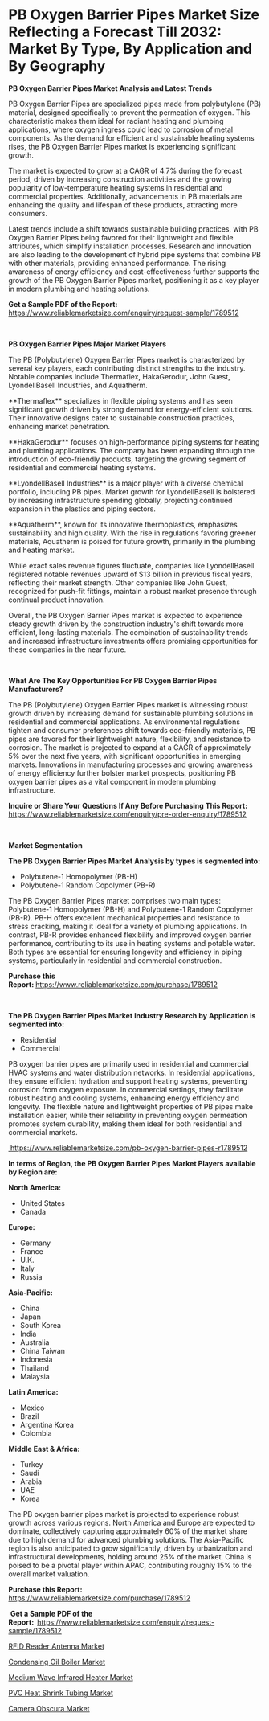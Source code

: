 <p><h1>PB Oxygen Barrier Pipes Market Size Reflecting a Forecast Till 2032: Market By Type, By Application and By Geography</h1></p><p><strong>PB Oxygen Barrier Pipes Market Analysis and Latest Trends</strong></p>
<p><p>PB Oxygen Barrier Pipes are specialized pipes made from polybutylene (PB) material, designed specifically to prevent the permeation of oxygen. This characteristic makes them ideal for radiant heating and plumbing applications, where oxygen ingress could lead to corrosion of metal components. As the demand for efficient and sustainable heating systems rises, the PB Oxygen Barrier Pipes market is experiencing significant growth.</p><p>The market is expected to grow at a CAGR of 4.7% during the forecast period, driven by increasing construction activities and the growing popularity of low-temperature heating systems in residential and commercial properties. Additionally, advancements in PB materials are enhancing the quality and lifespan of these products, attracting more consumers.</p><p>Latest trends include a shift towards sustainable building practices, with PB Oxygen Barrier Pipes being favored for their lightweight and flexible attributes, which simplify installation processes. Research and innovation are also leading to the development of hybrid pipe systems that combine PB with other materials, providing enhanced performance. The rising awareness of energy efficiency and cost-effectiveness further supports the growth of the PB Oxygen Barrier Pipes market, positioning it as a key player in modern plumbing and heating solutions.</p></p>
<p><strong>Get a Sample PDF of the Report:&nbsp;</strong> <a href="https://www.reliablemarketsize.com/enquiry/request-sample/1789512?utm_campaign=3544&utm_medium=2&utm_source=Github&utm_content=ia&utm_term=25032025&utm_id=pb-oxygen-barrier-pipes">https://www.reliablemarketsize.com/enquiry/request-sample/1789512</a></p>
<p>&nbsp;</p>
<p><strong>PB Oxygen Barrier Pipes Major Market Players</strong></p>
<p><p>The PB (Polybutylene) Oxygen Barrier Pipes market is characterized by several key players, each contributing distinct strengths to the industry. Notable companies include Thermaflex, HakaGerodur, John Guest, LyondellBasell Industries, and Aquatherm.</p><p>**Thermaflex** specializes in flexible piping systems and has seen significant growth driven by strong demand for energy-efficient solutions. Their innovative designs cater to sustainable construction practices, enhancing market penetration.</p><p>**HakaGerodur** focuses on high-performance piping systems for heating and plumbing applications. The company has been expanding through the introduction of eco-friendly products, targeting the growing segment of residential and commercial heating systems.</p><p>**LyondellBasell Industries** is a major player with a diverse chemical portfolio, including PB pipes. Market growth for LyondellBasell is bolstered by increasing infrastructure spending globally, projecting continued expansion in the plastics and piping sectors.</p><p>**Aquatherm**, known for its innovative thermoplastics, emphasizes sustainability and high quality. With the rise in regulations favoring greener materials, Aquatherm is poised for future growth, primarily in the plumbing and heating market.</p><p>While exact sales revenue figures fluctuate, companies like LyondellBasell registered notable revenues upward of $13 billion in previous fiscal years, reflecting their market strength. Other companies like John Guest, recognized for push-fit fittings, maintain a robust market presence through continual product innovation.</p><p>Overall, the PB Oxygen Barrier Pipes market is expected to experience steady growth driven by the construction industry's shift towards more efficient, long-lasting materials. The combination of sustainability trends and increased infrastructure investments offers promising opportunities for these companies in the near future.</p></p>
<p>&nbsp;</p>
<p><strong>What Are The Key Opportunities For PB Oxygen Barrier Pipes Manufacturers?</strong></p>
<p><p>The PB (Polybutylene) Oxygen Barrier Pipes market is witnessing robust growth driven by increasing demand for sustainable plumbing solutions in residential and commercial applications. As environmental regulations tighten and consumer preferences shift towards eco-friendly materials, PB pipes are favored for their lightweight nature, flexibility, and resistance to corrosion. The market is projected to expand at a CAGR of approximately 5% over the next five years, with significant opportunities in emerging markets. Innovations in manufacturing processes and growing awareness of energy efficiency further bolster market prospects, positioning PB oxygen barrier pipes as a vital component in modern plumbing infrastructure.</p></p>
<p><strong>Inquire or Share Your Questions If Any Before Purchasing This Report:</strong> <a href="https://www.reliablemarketsize.com/enquiry/pre-order-enquiry/1789512?utm_campaign=3544&utm_medium=2&utm_source=Github&utm_content=ia&utm_term=25032025&utm_id=pb-oxygen-barrier-pipes">https://www.reliablemarketsize.com/enquiry/pre-order-enquiry/1789512</a></p>
<p>&nbsp;</p>
<p><strong>Market Segmentation</strong></p>
<p><strong>The PB Oxygen Barrier Pipes Market Analysis by types is segmented into:</strong></p>
<p><ul><li>Polybutene-1 Homopolymer (PB-H)</li><li>Polybutene-1 Random Copolymer (PB-R)</li></ul></p>
<p><p>The PB Oxygen Barrier Pipes market comprises two main types: Polybutene-1 Homopolymer (PB-H) and Polybutene-1 Random Copolymer (PB-R). PB-H offers excellent mechanical properties and resistance to stress cracking, making it ideal for a variety of plumbing applications. In contrast, PB-R provides enhanced flexibility and improved oxygen barrier performance, contributing to its use in heating systems and potable water. Both types are essential for ensuring longevity and efficiency in piping systems, particularly in residential and commercial construction.</p></p>
<p><strong>Purchase this Report:&nbsp;</strong><a href="https://www.reliablemarketsize.com/purchase/1789512?utm_campaign=3544&utm_medium=2&utm_source=Github&utm_content=ia&utm_term=25032025&utm_id=pb-oxygen-barrier-pipes">https://www.reliablemarketsize.com/purchase/1789512</a></p>
<p>&nbsp;</p>
<p><strong>The PB Oxygen Barrier Pipes Market Industry Research by Application is segmented into:</strong></p>
<p><ul><li>Residential</li><li>Commercial</li></ul></p>
<p><p>PB oxygen barrier pipes are primarily used in residential and commercial HVAC systems and water distribution networks. In residential applications, they ensure efficient hydration and support heating systems, preventing corrosion from oxygen exposure. In commercial settings, they facilitate robust heating and cooling systems, enhancing energy efficiency and longevity. The flexible nature and lightweight properties of PB pipes make installation easier, while their reliability in preventing oxygen permeation promotes system durability, making them ideal for both residential and commercial markets.</p></p>
<p><a href="https://www.reliablemarketsize.com/pb-oxygen-barrier-pipes-r1789512?utm_campaign=3544&utm_medium=2&utm_source=Github&utm_content=ia&utm_term=25032025&utm_id=pb-oxygen-barrier-pipes">&nbsp;https://www.reliablemarketsize.com/pb-oxygen-barrier-pipes-r1789512</a></p>
<p><strong>In terms of Region, the PB Oxygen Barrier Pipes Market Players available by Region are:</strong></p>
<p>
    <p> <strong> North America: </strong>
        <ul>
            <li>United States</li>
            <li>Canada</li>
        </ul>
        </p> 
    <p> <strong> Europe: </strong>
        <ul>
            <li>Germany</li>
            <li>France</li>
            <li>U.K.</li>
            <li>Italy</li>
            <li>Russia</li>
        </ul>
        </p> 
    <p> <strong> Asia-Pacific: </strong>
        <ul>
            <li>China</li>
            <li>Japan</li>
            <li>South Korea</li>
            <li>India</li>
            <li>Australia</li>
            <li>China Taiwan</li>
            <li>Indonesia</li>
            <li>Thailand</li>
            <li>Malaysia</li>
        </ul>
        </p> 
    <p> <strong> Latin America: </strong>
        <ul>
            <li>Mexico</li>
            <li>Brazil</li>
            <li>Argentina Korea</li>
            <li>Colombia</li>
        </ul>
        </p> 
    <p> <strong> Middle East & Africa: </strong>
        <ul>
            <li>Turkey</li>
            <li>Saudi</li>
            <li>Arabia</li>
            <li>UAE</li>
            <li>Korea</li>
        </ul>
    </p>
    </p>
<p><p>The PB oxygen barrier pipes market is projected to experience robust growth across various regions. North America and Europe are expected to dominate, collectively capturing approximately 60% of the market share due to high demand for advanced plumbing solutions. The Asia-Pacific region is also anticipated to grow significantly, driven by urbanization and infrastructural developments, holding around 25% of the market. China is poised to be a pivotal player within APAC, contributing roughly 15% to the overall market valuation.</p></p>
<p><strong>Purchase this Report: </strong><a href="https://www.reliablemarketsize.com/purchase/1789512?utm_campaign=3544&utm_medium=2&utm_source=Github&utm_content=ia&utm_term=25032025&utm_id=pb-oxygen-barrier-pipes">https://www.reliablemarketsize.com/purchase/1789512</a></p>
<p>&nbsp;<strong>Get a Sample PDF of the Report:&nbsp;&nbsp;</strong><a href="https://www.reliablemarketsize.com/enquiry/request-sample/1789512?utm_campaign=3544&utm_medium=2&utm_source=Github&utm_content=ia&utm_term=25032025&utm_id=pb-oxygen-barrier-pipes">https://www.reliablemarketsize.com/enquiry/request-sample/1789512</a></p>
<p><strong></strong></p>
<p><p><a href="https://www.linkedin.com/pulse/forecasting-rfid-reader-antenna-market-success-key-factors-jomtf?utm_campaign=3544&utm_medium=2&utm_source=Github&utm_content=ia&utm_term=25032025&utm_id=pb-oxygen-barrier-pipes">RFID Reader Antenna Market</a></p><p><a href="https://www.linkedin.com/pulse/condensing-oil-boiler-market-forecast-2025-2032-anticipating-j7jpf?utm_campaign=3544&utm_medium=2&utm_source=Github&utm_content=ia&utm_term=25032025&utm_id=pb-oxygen-barrier-pipes">Condensing Oil Boiler Market</a></p><p><a href="https://www.linkedin.com/pulse/medium-wave-infrared-heater-market-analysis-report-forecasts-dwylf?utm_campaign=3544&utm_medium=2&utm_source=Github&utm_content=ia&utm_term=25032025&utm_id=pb-oxygen-barrier-pipes">Medium Wave Infrared Heater Market</a></p><p><a href="https://www.linkedin.com/pulse/pvc-heat-shrink-tubing-market-forecast-highlights-2025-p05nf?utm_campaign=3544&utm_medium=2&utm_source=Github&utm_content=ia&utm_term=25032025&utm_id=pb-oxygen-barrier-pipes">PVC Heat Shrink Tubing Market</a></p><p><a href="https://www.linkedin.com/pulse/camera-obscura-market-growth-study-examines-trajectory-projected-oktof?utm_campaign=3544&utm_medium=2&utm_source=Github&utm_content=ia&utm_term=25032025&utm_id=pb-oxygen-barrier-pipes">Camera Obscura Market</a></p></p>